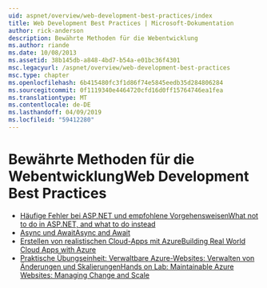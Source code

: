 ```yaml
---
uid: aspnet/overview/web-development-best-practices/index
title: Web Development Best Practices | Microsoft-Dokumentation
author: rick-anderson
description: Bewährte Methoden für die Webentwicklung
ms.author: riande
ms.date: 10/08/2013
ms.assetid: 38b145db-a848-4bd7-b54a-e01bc36f4301
msc.legacyurl: /aspnet/overview/web-development-best-practices
msc.type: chapter
ms.openlocfilehash: 6b415480fc3f1d86f74e5845eedb35d284806284
ms.sourcegitcommit: 0f1119340e4464720cfd16d0ff15764746ea1fea
ms.translationtype: MT
ms.contentlocale: de-DE
ms.lasthandoff: 04/09/2019
ms.locfileid: "59412280"
---
```

# <a name="web-development-best-practices"></a><span data-ttu-id="17ded-103">Bewährte Methoden für die Webentwicklung</span><span class="sxs-lookup"><span data-stu-id="17ded-103">Web Development Best Practices</span></span>


- [<span data-ttu-id="17ded-104">Häufige Fehler bei ASP.NET und empfohlene Vorgehensweisen</span><span class="sxs-lookup"><span data-stu-id="17ded-104">What not to do in ASP.NET, and what to do instead</span></span>](what-not-to-do-in-aspnet-and-what-to-do-instead.md)
- [<span data-ttu-id="17ded-105">Async und Await</span><span class="sxs-lookup"><span data-stu-id="17ded-105">Async and Await</span></span>](async-and-await.md)
- [<span data-ttu-id="17ded-106">Erstellen von realistischen Cloud-Apps mit Azure</span><span class="sxs-lookup"><span data-stu-id="17ded-106">Building Real World Cloud Apps with Azure</span></span>](../developing-apps-with-windows-azure/building-real-world-cloud-apps-with-windows-azure/index.md)
- [<span data-ttu-id="17ded-107">Praktische Übungseinheit: Verwaltbare Azure-Websites: Verwalten von Änderungen und Skalierungen</span><span class="sxs-lookup"><span data-stu-id="17ded-107">Hands on Lab: Maintainable Azure Websites: Managing Change and Scale</span></span>](../developing-apps-with-windows-azure/maintainable-azure-websites-managing-change-and-scale.md)
